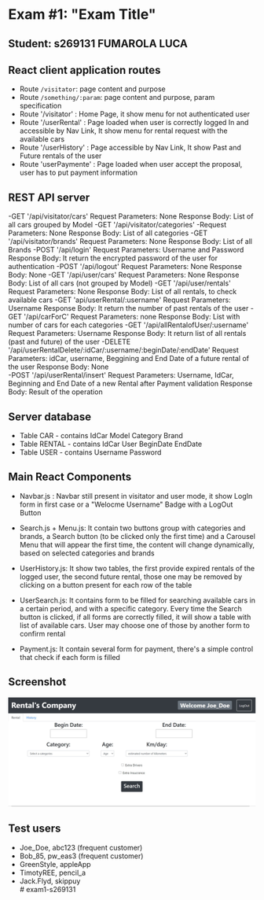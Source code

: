 # Exam #1: "Exam Title"
## Student: s269131 FUMAROLA LUCA

## React client application routes

- Route `/visitator`: page content and purpose
- Route `/something/:param`: page content and purpose, param specification
- Route '/visitator' : Home Page, it show menu for not authenticated user
- Route '/userRental' : Page loaded when user is correctly logged In and accessible by Nav Link, It show menu for rental request with the available cars
- Route '/userHistory' : Page accessible by Nav Link, It show Past and Future rentals of the user
- Route 'userPaymente' :  Page loaded when user accept the proposal, user has to put payment information  

## REST API server

-GET '/api/visitator/cars' 
Request Parameters: None
Response Body: List of all cars grouped by Model
-GET '/api/visitator/categories'
-Request Parameters: None
Response Body: List of all categories
-GET '/api/visitator/brands'
Request Parameters: None
Response Body: List of all Brands
-POST '/api/login'
Request Parameters: Username and Password 
Response Body:	It return the encrypted password of the user for authentication
-POST '/api/logout'
Request Parameters: None
Response Body: None
-GET '/api/user/cars' 
Request Parameters: None
Response Body: List of all cars (not grouped by Model)
-GET '/api/user/rentals'
Request Parameters: None
Response Body: List of all rentals, to check available cars
-GET 'api/userRental/:username'
Request Parameters: Username
Response Body: It return the number of past rentals of the user
-GET '/api/carForC'
Request Parameters: none
Response Body: List with number of cars for each categories
-GET '/api/allRentalofUser/:username'
Request Parameters: Username
Response Body: It return list of all rentals (past and future) of the user
-DELETE '/api/userRentalDelete/:idCar/:username/:beginDate/:endDate' 
Request Parameters: idCar, username, Beggining and End Date of a future rental of the user
Response Body: None               
-POST '/api/userRental/insert'
Request Parameters: Username, IdCar, Beginning and End Date of a new Rental after Payment validation
Response Body: Result of the operation

## Server database

- Table CAR - contains IdCar Model Category Brand
- Table RENTAL - contains IdCar User BeginDate EndDate
- Table USER - contains Username Password

## Main React Components



- Navbar.js : Navbar still present in visitator and user mode, it show LogIn form in first case or a "Welocme Username" Badge with a LogOut Button

- Search.js + Menu.js: It contain two buttons group with categories and brands, a Search button (to be clicked only the first time) and a Carousel
		       Menu that will appear the first time, the content will change dynamically, based on selected categories and brands

- UserHistory.js: It show two tables, the first provide expired rentals of the logged user, the second future rental, those one may be removed by
		  clicking on a button present for each row of the table

- UserSearch.js:  It contains form to be filled for searching available cars in a certain period, and with a specific category.
		  Every time the Search button is clicked, if all forms are correctly filled, it will show a table with list of available cars.
		  User may choose one of those by another form to confirm rental

- Payment.js:	  It contain several form for payment, there's a simple control that check if each form is filled



## Screenshot

![Configurator Screenshot](./img/screenshot.jpg)

## Test users

* Joe_Doe, abc123 (frequent customer)
* Bob_85, pw_eas3 (frequent customer)
* GreenStyle, appleApp
* TimotyREE, pencil_a
* Jack.Flyd, skippuy                          
#   e x a m 1 - s 2 6 9 1 3 1 
 
 
